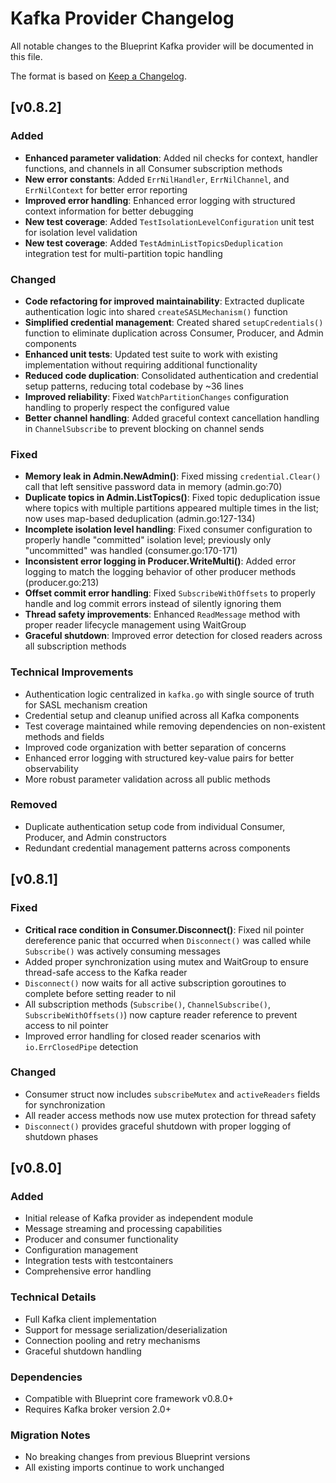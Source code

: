 # Kafka Provider Changelog

All notable changes to the Blueprint Kafka provider will be documented in this file.

The format is based on [Keep a Changelog](https://keepachangelog.com/en/1.0.0/).

## [v0.8.2]

### Added
- **Enhanced parameter validation**: Added nil checks for context, handler functions, and channels in all Consumer subscription methods
- **New error constants**: Added `ErrNilHandler`, `ErrNilChannel`, and `ErrNilContext` for better error reporting
- **Improved error handling**: Enhanced error logging with structured context information for better debugging
- **New test coverage**: Added `TestIsolationLevelConfiguration` unit test for isolation level validation
- **New test coverage**: Added `TestAdminListTopicsDeduplication` integration test for multi-partition topic handling

### Changed
- **Code refactoring for improved maintainability**: Extracted duplicate authentication logic into shared `createSASLMechanism()` function
- **Simplified credential management**: Created shared `setupCredentials()` function to eliminate duplication across Consumer, Producer, and Admin components
- **Enhanced unit tests**: Updated test suite to work with existing implementation without requiring additional functionality
- **Reduced code duplication**: Consolidated authentication and credential setup patterns, reducing total codebase by ~36 lines
- **Improved reliability**: Fixed `WatchPartitionChanges` configuration handling to properly respect the configured value
- **Better channel handling**: Added graceful context cancellation handling in `ChannelSubscribe` to prevent blocking on channel sends

### Fixed
- **Memory leak in Admin.NewAdmin()**: Fixed missing `credential.Clear()` call that left sensitive password data in memory (admin.go:70)
- **Duplicate topics in Admin.ListTopics()**: Fixed topic deduplication issue where topics with multiple partitions appeared multiple times in the list; now uses map-based deduplication (admin.go:127-134)
- **Incomplete isolation level handling**: Fixed consumer configuration to properly handle "committed" isolation level; previously only "uncommitted" was handled (consumer.go:170-171)
- **Inconsistent error logging in Producer.WriteMulti()**: Added error logging to match the logging behavior of other producer methods (producer.go:213)
- **Offset commit error handling**: Fixed `SubscribeWithOffsets` to properly handle and log commit errors instead of silently ignoring them
- **Thread safety improvements**: Enhanced `ReadMessage` method with proper reader lifecycle management using WaitGroup
- **Graceful shutdown**: Improved error detection for closed readers across all subscription methods

### Technical Improvements
- Authentication logic centralized in `kafka.go` with single source of truth for SASL mechanism creation
- Credential setup and cleanup unified across all Kafka components
- Test coverage maintained while removing dependencies on non-existent methods and fields
- Improved code organization with better separation of concerns
- Enhanced error logging with structured key-value pairs for better observability
- More robust parameter validation across all public methods

### Removed
- Duplicate authentication setup code from individual Consumer, Producer, and Admin constructors
- Redundant credential management patterns across components


## [v0.8.1]

### Fixed
- **Critical race condition in Consumer.Disconnect()**: Fixed nil pointer dereference panic that occurred when `Disconnect()` was called while `Subscribe()` was actively consuming messages
- Added proper synchronization using mutex and WaitGroup to ensure thread-safe access to the Kafka reader
- `Disconnect()` now waits for all active subscription goroutines to complete before setting reader to nil
- All subscription methods (`Subscribe()`, `ChannelSubscribe()`, `SubscribeWithOffsets()`) now capture reader reference to prevent access to nil pointer
- Improved error handling for closed reader scenarios with `io.ErrClosedPipe` detection

### Changed
- Consumer struct now includes `subscribeMutex` and `activeReaders` fields for synchronization
- All reader access methods now use mutex protection for thread safety
- `Disconnect()` provides graceful shutdown with proper logging of shutdown phases

## [v0.8.0]

### Added
- Initial release of Kafka provider as independent module
- Message streaming and processing capabilities
- Producer and consumer functionality
- Configuration management
- Integration tests with testcontainers
- Comprehensive error handling

### Technical Details
- Full Kafka client implementation
- Support for message serialization/deserialization
- Connection pooling and retry mechanisms
- Graceful shutdown handling

### Dependencies
- Compatible with Blueprint core framework v0.8.0+
- Requires Kafka broker version 2.0+

### Migration Notes
- No breaking changes from previous Blueprint versions
- All existing imports continue to work unchanged